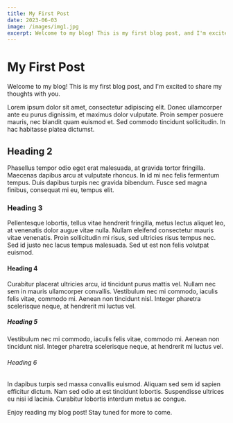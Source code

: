 ```yaml
---
title: My First Post
date: 2023-06-03
image: /images/img1.jpg
excerpt: Welcome to my blog! This is my first blog post, and I'm excited to share my thoughts with you.
---
```


# My First Post

Welcome to my blog! This is my first blog post, and I'm excited to share my thoughts with you.

Lorem ipsum dolor sit amet, consectetur adipiscing elit. Donec ullamcorper ante eu purus dignissim, et maximus dolor vulputate. Proin semper posuere mauris, nec blandit quam euismod et. Sed commodo tincidunt sollicitudin. In hac habitasse platea dictumst.

## Heading 2

Phasellus tempor odio eget erat malesuada, at gravida tortor fringilla. Maecenas dapibus arcu at vulputate rhoncus. In id mi nec felis fermentum tempus. Duis dapibus turpis nec gravida bibendum. Fusce sed magna finibus, consequat mi eu, tempus elit.

### Heading 3

Pellentesque lobortis, tellus vitae hendrerit fringilla, metus lectus aliquet leo, at venenatis dolor augue vitae nulla. Nullam eleifend consectetur mauris vitae venenatis. Proin sollicitudin mi risus, sed ultricies risus tempus nec. Sed id justo nec lacus tempus malesuada. Sed ut est non felis volutpat euismod.

#### Heading 4

Curabitur placerat ultricies arcu, id tincidunt purus mattis vel. Nullam nec sem in mauris ullamcorper convallis. Vestibulum nec mi commodo, iaculis felis vitae, commodo mi. Aenean non tincidunt nisl. Integer pharetra scelerisque neque, at hendrerit mi luctus vel.

##### Heading 5

Vestibulum nec mi commodo, iaculis felis vitae, commodo mi. Aenean non tincidunt nisl. Integer pharetra scelerisque neque, at hendrerit mi luctus vel.

###### Heading 6

In dapibus turpis sed massa convallis euismod. Aliquam sed sem id sapien efficitur dictum. Nam sed odio at est tincidunt lobortis. Suspendisse ultrices eu nisi id lacinia. Curabitur lobortis interdum metus ac congue.

Enjoy reading my blog post! Stay tuned for more to come.
